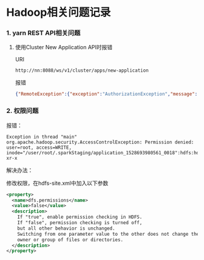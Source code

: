 # Hadoop相关问题记录

### 1. yarn REST API相关问题

1. 使用Cluster New Application API时报错

   URI

   ```
   http://nn:8088/ws/v1/cluster/apps/new-application
   ```

   报错

   ```json
   {"RemoteException":{"exception":"AuthorizationException","message":"Unable to obtain user name, user not authenticated","javaClassName":"org.apache.hadoop.security.authorize.AuthorizationException"}}
   ```


### 2. 权限问题

报错：

```shell
Exception in thread "main" org.apache.hadoop.security.AccessControlException: Permission denied: user=root, access=WRITE, inode="/user/root/.sparkStaging/application_1528693980561_0018":hdfs:hdfs:drwxr-xr-x
```

解决办法：

修改权限，在hdfs-site.xml中加入以下参数

```xml
<property>
  <name>dfs.permissions</name>
  <value>false</value>
  <description>
    If "true", enable permission checking in HDFS.
    If "false", permission checking is turned off,
    but all other behavior is unchanged.
    Switching from one parameter value to the other does not change the mode,
    owner or group of files or directories.
  </description>
</property>
```